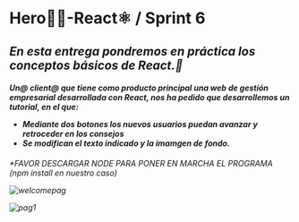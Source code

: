 # **Hero👨‍🚀-React⚛️ / Sprint 6**

<h2><i>En esta entrega pondremos en práctica los conceptos básicos de React.🚀<i/></h2>

<h4>

Un@ client@ que tiene como producto principal una web de gestión empresarial desarrollada con React, nos ha pedido que desarrollemos un tutorial, en el que:

 <ul>
 <li>Mediante dos botones los nuevos usuarios puedan avanzar y retroceder en los consejos
 </li> 
 <li>
 Se modifican el texto indicado y la imamgen de fondo.</li></ul></h4>





 *FAVOR DESCARGAR NODE PARA PONER EN MARCHA EL PROGRAMA (npm install en nuestro caso)
 
![welcomepag](https://user-images.githubusercontent.com/94227693/194631387-604396a7-6cd3-4a9e-bd95-30d6eca0674d.png)
 
 ![pag1](https://user-images.githubusercontent.com/94227693/194631376-4fa217b7-0497-4c1c-b459-16b9cf251c6f.png)
 
